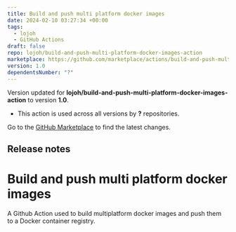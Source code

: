 ```yaml
---
title: Build and push multi platform docker images
date: 2024-02-10 03:27:34 +00:00
tags:
  - lojoh
  - GitHub Actions
draft: false
repo: lojoh/build-and-push-multi-platform-docker-images-action
marketplace: https://github.com/marketplace/actions/build-and-push-multi-platform-docker-images
version: 1.0
dependentsNumber: "?"
---
```



Version updated for **lojoh/build-and-push-multi-platform-docker-images-action** to version **1.0**.
- This action is used across all versions by **?** repositories.

Go to the [GitHub Marketplace](https://github.com/marketplace/actions/build-and-push-multi-platform-docker-images) to find the latest changes.

## Release notes

# Build and push multi platform docker images
A Github Action used to build multiplatform docker images and push them to a Docker container registry.
